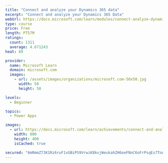 ```yaml
---
title: "Connect and analyze your Dynamics 365 data​"
excerpt: "Connect and analyze your Dynamics 365 Data​"
webUrl: https://docs.microsoft.com/learn/modules/connect-analyze-dynamics-365-data/
type: course
price: Free
length: PT57M
ratings:
  count: 1311
  average: 4.671243
heat: 89

provider:
  name: Microsoft Learn
  domain: microsoft.com
  images:
    - url: /assets/images/organizations/microsoft.com-50x50.jpg
      width: 50
      height: 50

levels:
  - Beginner

topics:
  - Power Apps

images:
  - url: https://docs.microsoft.com/learn/achievements/connect-and-analyze-your-microsoft-dynamics-365-data-social.png
    width: 800
    height: 400
    isCached: true

secured: "6mRmmZ73K1Rz6ruF1vGBiPS9VrwiK8kvjWeukahZH6oeFNnC6oFrPsqEs7TnAAOPKFHo9w2rILPDAggDhMCKnhHe+LAK/nouRGG3AZ/nXh3P/mZrZAKCvw3PhrLkSG5LeAr+hAs8VO6Nzto7BRWnSAocJ0Ro0OhSU7NzwCGmzSMKS3fiXnEpilU6fTbXD5/C3dp4RMu1GtYQ2xVPXj5jVD3cPI1kA7+v+Z7+6xcBfXbUUfcQ1JSX9txUrY4jdb9Ubs/WbvQWpLQi7mFTszQcir0qWzWjmcBjpk13VL82NLVoHSs4UFxA9zSbtNLBPf0ZiZMgNqoJtIDWo3Ahyp4lHjCBaFl5GaqJ08CQOwb8W2j5wF+OY13l4FbV2PwWbXfUdckxq1ODPqPddr8gTezSnA==;iN6CijlvgG3HURJjloiUKg=="
---
```


